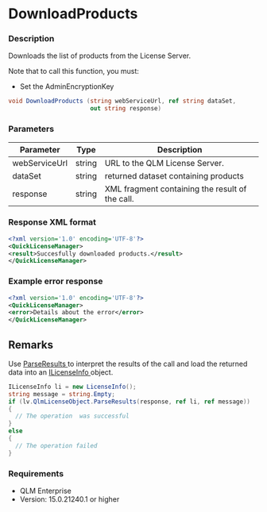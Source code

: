 # DownloadProducts

### Description

Downloads the list of products from the License Server.

Note that to call this function, you must:

* Set the AdminEncryptionKey

```csharp
void DownloadProducts (string webServiceUrl, ref string dataSet, 
                       out string response)
```

### Parameters

| Parameter     |  Type  | Description                                     |
| ------------- | :----: | ----------------------------------------------- |
| webServiceUrl | string | URL to the QLM License Server.                  |
| dataSet       | string | returned dataset containing products            |
| response      | string | XML fragment containing the result of the call. |

### Response XML format

```xml
<?xml version='1.0' encoding='UTF-8'?>
<QuickLicenseManager>
<result>Succesfully downloaded products.</result>
</QuickLicenseManager>
```

### Example error response

```xml
<?xml version='1.0' encoding='UTF-8'?>
<QuickLicenseManager>
<error>Details about the error</error>
</QuickLicenseManager>
```

## Remarks

Use [ParseResults ](https://soraco.readme.io/reference/parseresults)to interpret the results of the call and load the returned data into an [ILicenseInfo ](https://soraco.readme.io/reference/ilicenseinfo)object.

```c#
ILicenseInfo li = new LicenseInfo();
string message = string.Empty;
if (lv.QlmLicenseObject.ParseResults(response, ref li, ref message))
{
  // The operation  was successful	
}
else
{
  // The operation failed
}
```

### Requirements

* QLM Enterprise
* Version: 15.0.21240.1 or higher
